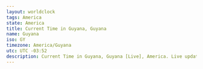 ```yaml
---
layout: worldclock
tags: America
state: America
title: Current Time in Guyana, Guyana
name: Guyana
iso: GY
timezone: America/Guyana
utc: UTC -03:52
description: Current Time in Guyana, Guyana [Live], America. Live update now time in Guyana, timezone America/Guyana, UTC -03:52, Country ISO code & Current Local Time.
---
```


